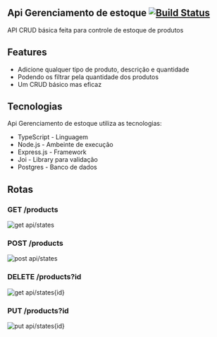 ## Api Gerenciamento de estoque [![Build Status](https://travis-ci.org/joemccann/dillinger.svg?branch=master)](https://travis-ci.org/joemccann/dillinger)

API CRUD básica feita para controle de estoque de produtos

## Features

- Adicione qualquer tipo de produto, descrição e quantidade
- Podendo os filtrar pela quantidade dos produtos
- Um CRUD básico mas eficaz

## Tecnologias

Api Gerenciamento de estoque utiliza as tecnologias:

- TypeScript - Linguagem
- Node.js - Ambeinte de execução
- Express.js - Framework
- Joi - Library para validação
- Postgres - Banco de dados 

## Rotas

### GET /products
<img src='https://github.com/pinkglb/aaaa/blob/main/imagensReadme/get.png?raw=true' alt="get api/states">

### POST /products
<img src='https://github.com/pinkglb/aaaa/blob/main/imagensReadme/post.png?raw=true' alt="post api/states">

### DELETE /products?id
<img src='https://github.com/pinkglb/aaaa/blob/main/imagensReadme/getId.png?raw=true' alt="get api/states{id}">

### PUT /products?id
<img src='https://github.com/pinkglb/aaaa/blob/main/imagensReadme/put.png?raw=true' alt="put api/states{id}">
